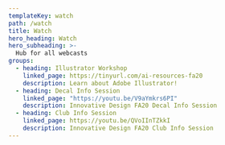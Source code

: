 ```yaml
---
templateKey: watch
path: /watch
title: Watch
hero_heading: Watch
hero_subheading: >-
  Hub for all webcasts
groups:
  - heading: Illustrator Workshop
    linked_page: https://tinyurl.com/ai-resources-fa20
    description: Learn about Adobe Illustrator!
  - heading: Decal Info Session
    linked_page: "https://youtu.be/V9aYmkrs6PI"
    description: Innovative Design FA20 Decal Info Session
  - heading: Club Info Session
    linked_page: https://youtu.be/QVoIInTZkkI
    description: Innovative Design FA20 Club Info Session
---
```

